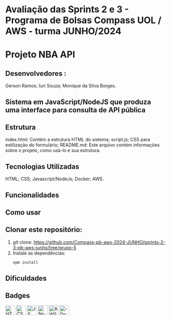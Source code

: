 # Avaliação das Sprints 2 e 3 - Programa de Bolsas Compass UOL / AWS - turma JUNHO/2024

# Projeto NBA API 

## Desenvolvedores : 

Gerson Ramos;
Iuri Souza;
Monique da Silva Borges.

## Sistema em JavaScript/NodeJS que produza uma interface para consulta de API pública

## Estrutura
index.html: Contém a estrutura HTML do sistema;
script.js; 
CSS para estilização do formulário;
README.md: Este arquivo contém informações sobre o projeto, como usá-lo e sua estrutura.

## Tecnologias Utilizadas

HTML;
CSS;
Javascript/NodeJs;
Docker;
AWS.

## Funcionalidades

## Como usar

## Clonar este repositório:

1. git clone: https://github.com/Compass-pb-aws-2024-JUNHO/sprints-2-3-pb-aws-junho/tree/grupo-5
2. Instale as dependências:
   ```bash
   npm install

## Dificuldades

<h2>Badges</h2>

<p>
 <img alt="HTML5" height="30" width"40" src=https://img.shields.io/badge/HTML5-E34F26?style=for-the-badge&logo=html5&logoColor=white">
 <img alt="CSS" height="30" width"40" src=https://img.shields.io/badge/CSS-239120?&style=for-the-badge&logo=css3&logoColor=white">
 <img alt="JS" height="30" width"40" src=https://img.shields.io/badge/JavaScript-F7DF1E?style=for-the-badge&logo=JavaScript&logoColor=white">
 <img alt="NodeJs" height="30" width"40" src=https://img.shields.io/badge/Node.js-43853D?style=for-the-badge&logo=node.js&logoColor=white">
 <img alt="AWS" height="30" width"40" src=https://img.shields.io/badge/Amazon_AWS-FF9900?style=for-the-badge&logo=amazonaws&logoColor=white">
 <img alt="-Docker" height="30" width"40" src=https://img.shields.io/badge/docker-%230db7ed.svg?style=for-the-badge&logo=docker&logoColor=white">
</p>

 
